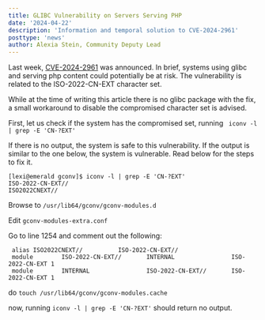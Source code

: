 ```yaml
---
title: GLIBC Vulnerability on Servers Serving PHP
date: '2024-04-22'
description: 'Information and temporal solution to CVE-2024-2961'
posttype: 'news'
author: Alexia Stein, Community Deputy Lead
---
```


Last week, [CVE-2024-2961](https://nvd.nist.gov/vuln/detail/CVE-2024-2961) was announced. In brief, systems using glibc and serving php content
could potentially be at risk. The vulnerability is related to the ISO-2022-CN-EXT character set. 

While at the time of writing this article there is no glibc package with the fix, a small workaround to disable the compromised character set is advised.


First, let us check if the system has the compromised set, running ``` iconv -l | grep -E 'CN-?EXT'```

If there is no output, the system is safe to this vulnerability. If the output is similar to the one below, the system is vulnerable. Read below 
for the steps to fix it.

```
[lexi@emerald gconv]$ iconv -l | grep -E 'CN-?EXT'
ISO-2022-CN-EXT//
ISO2022CNEXT//
```

Browse to ```/usr/lib64/gconv/gconv-modules.d```

Edit ```gconv-modules-extra.conf```

Go to line 1254 and comment out the following:

```
 alias ISO2022CNEXT//          ISO-2022-CN-EXT//
 module        ISO-2022-CN-EXT//       INTERNAL                ISO-2022-CN-EXT 1
 module        INTERNAL                ISO-2022-CN-EXT//       ISO-2022-CN-EXT 1
```

do ```touch /usr/lib64/gconv/gconv-modules.cache```

now, running ```iconv -l | grep -E 'CN-?EXT'``` should return no output.
